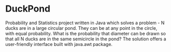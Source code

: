 # DuckPond
Probability and Statistics project written in Java which solves a problem - N ducks are in a large circular pond. They can be at any point in the circle, with equal probability. What is the probability that diameter can be drawn so that all N ducks are in the same semicircle in the pond? The solution offers a user-friendly interface built with java.awt package. 
